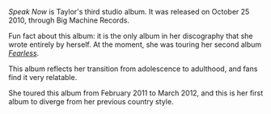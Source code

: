 *Speak Now* is Taylor's third studio album. It was released on October 25 2010, through Big Machine Records.

Fun fact about this album: it is the only album in her discography that she wrote entirely by herself. At the moment, she was touring her second album [*Fearless*](/her_albums/fearless).

This album reflects her transition from adolescence to adulthood, and fans find it very relatable.

She toured this album from February 2011 to March 2012, and this is her first album to diverge from her previous country style.
